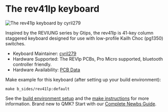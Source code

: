 # The rev41lp keyboard

![The rev41lp keyboard by cyril279](https://imgur.com/nZNHSaWh.jpg)

Inspired by the REVIUNG series by Gtips, the rev41lp is 41-key column staggered keyboard designed for use with low-profile Kailh Choc (pg1350) switches.

* Keyboard Maintainer: [cyril279](https://github.com/cyril279)
* Hardware Supported: The REVlp PCBs, Pro Micro supported, bluetooth controller friendly.
* Hardware Availability: [PCB Data](https://github.com/cyril279/keyboards/tree/main/revlp)

Make example for this keyboard (after setting up your build environment):

    make b_sides/rev41lp:default

See the [build environment setup](https://docs.qmk.fm/#/getting_started_build_tools) and the [make instructions](https://docs.qmk.fm/#/getting_started_make_guide) for more information. Brand new to QMK? Start with our [Complete Newbs Guide](https://docs.qmk.fm/#/newbs).
